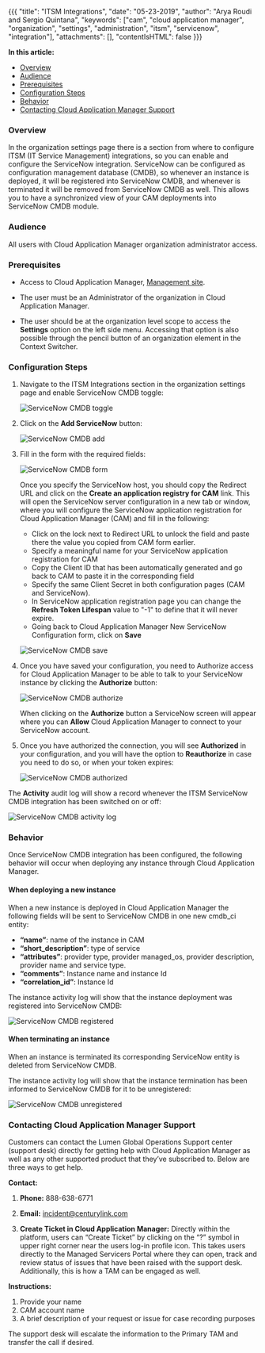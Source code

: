 {{{
"title": "ITSM Integrations",
"date": "05-23-2019",
"author": "Arya Roudi and Sergio Quintana",
"keywords": ["cam", "cloud application manager", "organization", "settings", "administration", "itsm", "servicenow", "integration"],
"attachments": [],
"contentIsHTML": false
}}}

**In this article:**

* [Overview](#overview)
* [Audience](#audience)
* [Prerequisites](#prerequisites)
* [Configuration Steps](#configuration-steps)
* [Behavior](#behavior)
* [Contacting Cloud Application Manager Support](#contacting-cloud-application-manager-support)

### Overview

In the organization settings page there is a section from where to configure ITSM (IT Service Management) integrations, so you can enable and configure the ServiceNow integration. ServiceNow can be configured as configuration management database (CMDB), so whenever an instance is deployed, it will be registered into ServiceNow CMDB, and whenever is terminated it will be removed from ServiceNow CMDB as well. This allows you to have a synchronized view of your CAM deployments into  ServiceNow CMDB module.

### Audience

All users with Cloud Application Manager organization administrator access.

### Prerequisites

* Access to Cloud Application Manager, [Management site](https://account.cam.ctl.io/#/settings).
  
* The user must be an Administrator of the organization in Cloud Application Manager.
  
* The user should be at the organization level scope to access the **Settings** option on the left side menu. Accessing that option is also possible through the pencil button of an organization element in the Context Switcher.

### Configuration Steps

1. Navigate to the ITSM Integrations section in the organization settings page and enable ServiceNow CMDB toggle:
   
   ![ServiceNow CMDB toggle](../../images/cloud-application-manager/management/servicenow-cmdb-toggle.png)

2. Click on the **Add ServiceNow** button:
   
   ![ServiceNow CMDB add](../../images/cloud-application-manager/management/servicenow-cmdb-add.png)

3. Fill in the form with the required fields:
   
   ![ServiceNow CMDB form](../../images/cloud-application-manager/management/servicenow-cmdb-form.png)

    Once you specify the ServiceNow host, you should copy the Redirect URL and click on the **Create an application registry for CAM** link. This will open the ServiceNow server configuration in a new tab or window, where you will configure the ServiceNow application registration for Cloud Application Manager (CAM) and fill in the following:
    * Click on the lock next to Redirect URL to unlock the field and paste there the value you copied from CAM form earlier.
    * Specify a meaningful name for your ServiceNow application registration for CAM
    * Copy the Client ID that has been automatically generated and go back to CAM to paste it in the corresponding field
    * Specify the same Client Secret in both configuration pages (CAM and ServiceNow).
    * In ServiceNow application registration page you can change the **Refresh Token Lifespan** value to "-1" to define that it will never expire.
    * Going back to Cloud Application Manager New ServiceNow Configuration form, click on **Save**
  
    ![ServiceNow CMDB save](../../images/cloud-application-manager/management/servicenow-cmdb-form-save.png)

4. Once you have saved your configuration, you need to Authorize access for Cloud Application Manager to be able to talk to your ServiceNow instance by clicking the **Authorize** button:
   
    ![ServiceNow CMDB authorize](../../images/cloud-application-manager/management/servicenow-cmdb-authorize.png)

    When clicking on the **Authorize** button a ServiceNow screen will appear where you can **Allow** Cloud Application Manager to connect to your ServiceNow account.

5. Once you have authorized the connection, you will see **Authorized** in your configuration, and you will have the option to **Reauthorize** in case you need to do so, or when your token expires:
   
    ![ServiceNow CMDB authorized](../../images/cloud-application-manager/management/servicenow-cmdb-authorized.png)

The **Activity** audit log will show a record whenever the ITSM ServiceNow CMDB integration has been switched on or off:

  ![ServiceNow CMDB activity log](../../images/cloud-application-manager/management/servicenow-cmdb-activity.png)

### Behavior

Once ServiceNow CMDB integration has been configured, the following behavior will occur when deploying any instance through Cloud Application Manager.

#### When deploying a new instance

When a new instance is deployed in Cloud Application Manager the following fields will be sent to ServiceNow CMDB in one new cmdb_ci entity:

* **“name”**: name of the instance in CAM
* **“short_description”**: type of service
* **“attributes”**: provider type, provider managed_os, provider description, provider name and service type.
* **“comments”**: Instance name and instance Id
* **“correlation_id”**: Instance Id

The instance activity log will show that the instance deployment was registered into ServiceNow CMDB:

![ServiceNow CMDB registered](../../images/cloud-application-manager/management/servicenow-cmdb-registered.png)

#### When terminating an instance

When an instance is terminated its corresponding ServiceNow entity is deleted from ServiceNow CMDB.

The instance activity log will show that the instance termination has been informed to ServiceNow CMDB for it to be unregistered:

![ServiceNow CMDB unregistered](../../images/cloud-application-manager/management/servicenow-cmdb-unregistered.png)

### Contacting Cloud Application Manager Support

Customers can contact the Lumen Global Operations Support center (support desk) directly for getting help with Cloud Application Manager as well as any other supported product that they’ve subscribed to.  Below are three ways to get help.

**Contact:**

1. **Phone:** 888-638-6771

2. **Email:** incident@centurylink.com

3. **Create Ticket in Cloud Application Manager:** Directly within the platform, users can “Create Ticket” by clicking on the “?” symbol in upper right corner near the users log-in profile icon.  This takes users directly to the Managed Servicers Portal where they can open, track and review status of issues that have been raised with the support desk.  Additionally, this is how a TAM can be engaged as well.

**Instructions:**

1. Provide your name
2. CAM account name
3. A brief description of your request or issue for case recording purposes

The support desk will escalate the information to the Primary TAM and transfer the call if desired.
